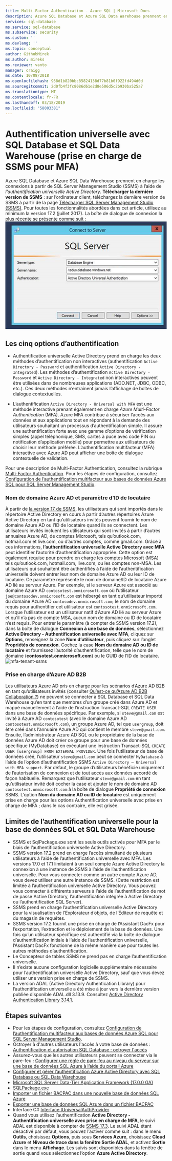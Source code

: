 ```yaml
---
title: Multi-Factor Authentication - Azure SQL | Microsoft Docs
description: Azure SQL Database et Azure SQL Data Warehouse prennent en charge les connexions depuis SQL Server Management Studio (SSMS) à l’aide de l’authentification universelle Active Directory.
services: sql-database
ms.service: sql-database
ms.subservice: security
ms.custom: ''
ms.devlang: ''
ms.topic: conceptual
author: GithubMirek
ms.author: mireks
ms.reviewer: vanto
manager: craigg
ms.date: 10/08/2018
ms.openlocfilehash: 938d1b820bbc85824138d77b81b0f922fd494d0d
ms.sourcegitcommit: 2d0fb4f3fc8086d61e2d8e506d5c2b930ba525a7
ms.translationtype: MT
ms.contentlocale: fr-FR
ms.lasthandoff: 03/18/2019
ms.locfileid: "58003381"
---
```

# <a name="universal-authentication-with-sql-database-and-sql-data-warehouse-ssms-support-for-mfa"></a>Authentification universelle avec SQL Database et SQL Data Warehouse (prise en charge de SSMS pour MFA)
Azure SQL Database et Azure SQL Data Warehouse prennent en charge les connexions à partir de SQL Server Management Studio (SSMS) à l’aide de *l’authentification universelle Active Directory*. 
**Télécharger la dernière version de SSMS** : sur l’ordinateur client, téléchargez la dernière version de SSMS à partir de la page [Télécharger SQL Server Management Studio (SSMS)](https://msdn.microsoft.com/library/mt238290.aspx). Pour toutes les fonctionnalités abordées dans cet article, utilisez au minimum la version 17.2 (juillet 2017).  La boîte de dialogue de connexion la plus récente se présente comme suit : ![1mfa-universal-connect](./media/sql-database-ssms-mfa-auth/1mfa-universal-connect.png "Renseigne le champ Nom d'utilisateur.")  

## <a name="the-five-authentication-options"></a>Les cinq options d’authentification  
- Authentification universelle Active Directory prend en charge les deux méthodes d’authentification non interactives (authentification `Active Directory - Password` et authentification `Active Directory - Integrated`). Les méthodes d’authentification `Active Directory - Password` et `Active Directory - Integrated` non interactives peuvent être utilisées dans de nombreuses applications (ADO.NET, JDBC, ODBC, etc.). Ces deux méthodes n’entraînent jamais l’affichage de boîtes de dialogue contextuelles.

- L’authentification `Active Directory - Universal with MFA` est une méthode interactive prenant également en charge *Azure Multi-Factor Authentication* (MFA). Azure MFA contribue à sécuriser l’accès aux données et aux applications tout en répondant à la demande des utilisateurs souhaitant un processus d’authentification simple. Il assure une authentification forte avec une gamme d’options de vérification simples (appel téléphonique, SMS, cartes à puce avec code PIN ou notification d’application mobile) pour permettre aux utilisateurs de choisir leur méthode préférée. L’authentification multifacteur (MFA) interactive avec Azure AD peut afficher une boîte de dialogue contextuelle de validation.

Pour une description de Multi-Factor Authentication, consultez la rubrique [Multi-Factor Authentication](../active-directory/authentication/multi-factor-authentication.md).
Pour les étapes de configuration, consultez [Configuration de l’authentification multifacteur aux bases de données Azure SQL pour SQL Server Management Studio](sql-database-ssms-mfa-authentication-configure.md).

### <a name="azure-ad-domain-name-or-tenant-id-parameter"></a>Nom de domaine Azure AD et paramètre d’ID de locataire   

À partir de [la version 17 de SSMS](https://docs.microsoft.com/sql/ssms/download-sql-server-management-studio-ssms), les utilisateurs qui sont importés dans le répertoire Active Directory en cours à partir d’autres répertoires Azure Active Directory en tant qu’utilisateurs invités peuvent fournir le nom de domaine Azure AD ou l’ID de locataire quand ils se connectent. Les utilisateurs invités incluent les utilisateurs qui sont invités à partir d’autres annuaires Azure AD, de comptes Microsoft, tels qu’outlook.com, hotmail.com et live.com, ou d’autres comptes, comme gmail.com. Grâce à ces informations, **l’authentification universelle Active Directory avec MFA** peut identifier l’autorité d’authentification appropriée. Cette option est également requise pour prendre en charge les comptes Microsoft (MSA) tels qu’outlook.com, hotmail.com, live.com, ou les comptes non-MSA. Les utilisateurs qui souhaitent être authentifiés à l’aide de l’authentification universelle doivent entrer leur nom de domaine Azure AD ou leur ID de locataire. Ce paramètre représente le nom de domaine/ID de locataire Azure AD lié au serveur Azure. Par exemple, si le serveur Azure est associé au domaine Azure AD `contosotest.onmicrosoft.com` où l’utilisateur `joe@contosodev.onmicrosoft.com` est hébergé en tant qu’utilisateur importé du domaine Azure AD `contosodev.onmicrosoft.com`, le nom de domaine requis pour authentifier cet utilisateur est `contosotest.onmicrosoft.com`. Lorsque l’utilisateur est un utilisateur natif d’Azure AD lié au serveur Azure et qu’il n’a pas de compte MSA, aucun nom de domaine ou ID de locataire n’est requis. Pour entrer le paramètre (à compter de SSMS version 17.2), dans la boîte de dialogue **Connexion à une base de données**, sélectionnez **Active Directory - Authentification universelle avec MFA**, cliquez sur **Options**, renseignez la zone **Nom d’utilisateur**, puis cliquez sur l’onglet **Propriétés de connexion**. Cochez la case **Nom du domaine AD ou ID de locataire** et fournissez l’autorité d’authentification, telle que le nom de domaine (**contosotest.onmicrosoft.com**) ou le GUID de l’ID de locataire.  
   ![mfa-tenant-ssms](./media/sql-database-ssms-mfa-auth/mfa-tenant-ssms.png)   

### <a name="azure-ad-business-to-business-support"></a>Prise en charge d’Azure AD B2B   
Les utilisateurs Azure AD pris en charge pour les scénarios d’Azure AD B2B en tant qu’utilisateurs invités (consulter [Qu’est-ce qu’Azure AD B2B Collaboration ?](../active-directory/active-directory-b2b-what-is-azure-ad-b2b.md)) ne peuvent se connecter à SQL Database et SQL Data Warehouse qu’en tant que membres d’un groupe créé dans Azure AD et mappé manuellement à l’aide de l’instruction Transact-SQL `CREATE USER` dans une base de données spécifique. Par exemple, si `steve@gmail.com` est invité à Azure AD `contosotest` (avec le domaine Azure AD `contosotest.onmicrosoft.com`), un groupe Azure AD, tel que `usergroup`, doit être créé dans l’annuaire Azure AD qui contient le membre `steve@gmail.com`. Ensuite, l’administrateur Azure AD SQL ou le propriétaire de la base de données Azure AD doit créer ce groupe pour une base de données spécifique (MyDatabase) en exécutant une instruction Transact-SQL `CREATE USER [usergroup] FROM EXTERNAL PROVIDER`. Une fois l’utilisateur de base de données créé, l’utilisateur `steve@gmail.com` peut se connecter `MyDatabase` à l’aide de l’option d’authentification SSMS `Active Directory – Universal with MFA support`. Par défaut, le groupe d’utilisateurs bénéficie uniquement de l’autorisation de connexion et de tout accès aux données accordé de façon habituelle. Remarquez que l’utilisateur `steve@gmail.com` en tant qu’utilisateur invité doit cocher la case et ajouter le nom de domaine AD `contosotest.onmicrosoft.com` à la boîte de dialogue **Propriété de connexion** SSMS. L’option **Nom du domaine AD ou ID de locataire** est uniquement prise en charge pour les options Authentification universelle avec prise en charge de MFA ; dans le cas contraire, elle est grisée.

## <a name="universal-authentication-limitations-for-sql-database-and-sql-data-warehouse"></a>Limites de l’authentification universelle pour la base de données SQL et SQL Data Warehouse
- SSMS et SqlPackage.exe sont les seuls outils activés pour MFA par le biais de l’authentification universelle Active Directory.
- SSMS version 17.2 prend en charge l’accès simultané de plusieurs utilisateurs à l’aide de l’authentification universelle avec MFA. Les versions 17.0 et 17.1 limitaient à un seul compte Azure Active Directory la connexion à une instance de SSMS à l’aide de l’authentification universelle. Pour vous connecter comme un autre compte Azure AD, vous devez utiliser une autre instance de SSMS. (Cette restriction est limitée à l’authentification universelle Active Directory. Vous pouvez vous connecter à différents serveurs à l’aide de l’authentification de mot de passe Active Directory, l’authentification intégrée à Active Directory ou l’authentification SQL Server).
- SSMS prend en charge l’authentification universelle Active Directory pour la visualisation de l’Explorateur d’objets, de l’Éditeur de requête et du magasin de requêtes.
- SSMS version 17.2 fournit une prise en charge de l’Assistant DacFx pour l’exportation, l’extraction et le déploiement de la base de données. Une fois qu’un utilisateur spécifique est authentifié via la boîte de dialogue d’authentification initiale à l’aide de l’authentification universelle, l’Assistant DacFx fonctionne de la même manière que pour toutes les autres méthodes d’authentification.
- Le Concepteur de tables SSMS ne prend pas en charge l’authentification universelle.
- Il n’existe aucune configuration logicielle supplémentaire nécessaire pour l’authentification universelle Active Directory, sauf que vous devez utiliser une version prise en charge de SSMS.  
- La version ADAL (Active Directory Authentication Library) pour l’authentification universelle a été mise à jour vers la dernière version publiée disponible ADAL.dll 3.13.9. Consultez [Active Directory Authentication Library 3.14.1](https://www.nuget.org/packages/Microsoft.IdentityModel.Clients.ActiveDirectory/).  


## <a name="next-steps"></a>Étapes suivantes

- Pour les étapes de configuration, consultez [Configuration de l’authentification multifacteur aux bases de données Azure SQL pour SQL Server Management Studio](sql-database-ssms-mfa-authentication-configure.md).
- Octroyer à d'autres utilisateurs l'accès à votre base de données : [Authentification et autorisation SQL Database : octroyer l'accès](sql-database-manage-logins.md)  
- Assurez-vous que les autres utilisateurs peuvent se connecter via le pare-feu : [Configurer une règle de pare-feu au niveau du serveur sur une base de données SQL Azure à l’aide du portail Azure](sql-database-configure-firewall-settings.md)  
- [Configurer et gérer l’authentification Azure Active Directory avec SQL Database ou SQL Data Warehouse](sql-database-aad-authentication-configure.md)  
- [Microsoft SQL Server Data-Tier Application Framework (17.0.0 GA)](https://www.microsoft.com/download/details.aspx?id=55088)  
- [SQLPackage.exe](https://docs.microsoft.com/sql/tools/sqlpackage)  
- [Importer un fichier BACPAC dans une nouvelle base de données SQL Azure](../sql-database/sql-database-import.md)  
- [Exporter une base de données SQL Azure dans un fichier BACPAC](../sql-database/sql-database-export.md)  
- Interface C# [Interface IUniversalAuthProvider](https://msdn.microsoft.com/library/microsoft.sqlserver.dac.iuniversalauthprovider.aspx)  
- Quand vous utilisez l’authentification **Active Directory - Authentification universelle avec prise en charge de MFA**, le suivi ADAL est disponible à compter de [SSMS 17.3](https://docs.microsoft.com/sql/ssms/download-sql-server-management-studio-ssms). Le suivi ADAL étant désactivé par défaut, vous pouvez l’activer comme suit : dans le menu **Outils**, choisissez **Options**, puis sous **Services Azure**, choisissez **Cloud Azure** et **Niveau de trace dans la fenêtre Sortie ADAL**, et activez **Sortie** dans le menu **Affichage**. Les suivis sont disponibles dans la fenêtre de sortie quand vous sélectionnez l’option **Azure Active Directory**.  
